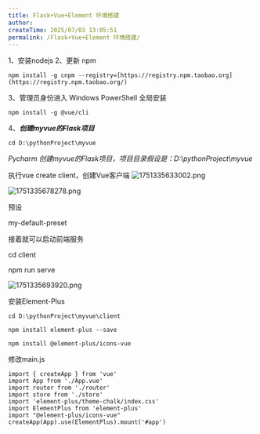 ```yaml
---
title: Flask+Vue+Element 环境搭建
author:
createTime: 2025/07/03 13:05:51
permalink: /Flask+Vue+Element 环境搭建/
---
```

1、安装nodejs
2、更新 npm
```
npm install -g cnpm --registry=[https://registry.npm.taobao.org](https://registry.npm.taobao.org/)
```
3、管理员身份进入 Windows PowerShell
全局安装
```
npm install -g @vue/cli
```
4、**_创建myvue的Flask项目_**
```
cd D:\pythonProject\myvue
```
*Pycharm 创建myvue的Flask项目，项目目录假设是：D:\pythonProject\myvue*

执行vue create client，创建Vue客户端
![1751335633002.png](https://senitimes-files.oss-cn-hangzhou.aliyuncs.com/1751335633002.png)

![1751335678278.png](https://senitimes-files.oss-cn-hangzhou.aliyuncs.com/1751335678278.png)


预设

my-default-preset

接着就可以启动前端服务

cd client

npm run serve

![1751335693920.png](https://senitimes-files.oss-cn-hangzhou.aliyuncs.com/1751335693920.png)


安装Element-Plus

```
cd D:\pythonProject\myvue\client

npm install element-plus --save

npm install @element-plus/icons-vue 
```

修改main.js

```
import { createApp } from 'vue'
import App from './App.vue'
import router from './router'
import store from './store'
import 'element-plus/theme-chalk/index.css'
import ElementPlus from 'element-plus'
import "@element-plus/icons-vue"
createApp(App).use(ElementPlus).mount('#app')
```
